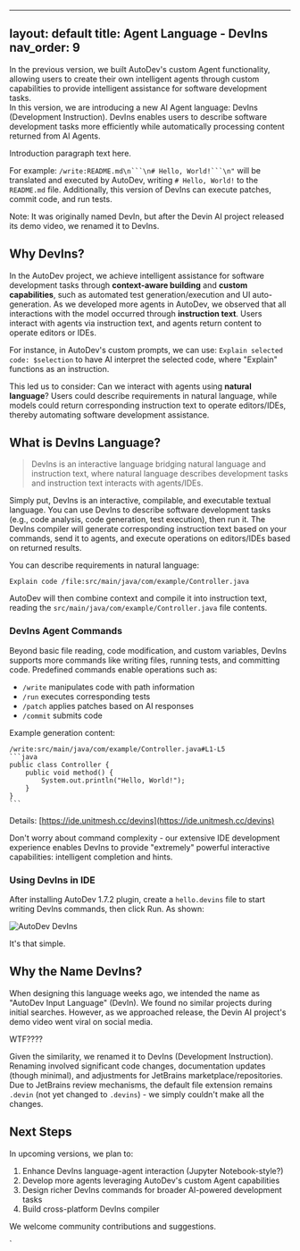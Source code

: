 

---
layout: default
title: Agent Language - DevIns
nav_order: 9
---

In the previous version, we built AutoDev's custom Agent functionality, allowing users to create their own intelligent agents through custom capabilities to provide intelligent assistance for software development tasks.  
In this version, we are introducing a new AI Agent language: DevIns (Development Instruction). DevIns enables users to describe software development tasks more efficiently while automatically processing content returned from AI Agents.

Introduction paragraph text here.

<!-- truncate -->

For example: `/write:README.md\n```\n# Hello, World!```\n"` will be translated and executed by AutoDev, writing `# Hello, World!` to the `README.md` file. Additionally, this version of DevIns can execute patches, commit code, and run tests.

Note: It was originally named DevIn, but after the Devin AI project released its demo video, we renamed it to DevIns.

## Why DevIns?

In the AutoDev project, we achieve intelligent assistance for software development tasks through **context-aware building** and **custom capabilities**, such as automated test generation/execution and UI auto-generation. As we developed more agents in AutoDev, we observed that all interactions with the model occurred through **instruction text**. Users interact with agents via instruction text, and agents return content to operate editors or IDEs.

For instance, in AutoDev's custom prompts, we can use: `Explain selected code: $selection` to have AI interpret the selected code, where "Explain" functions as an instruction.

This led us to consider: Can we interact with agents using **natural language**? Users could describe requirements in natural language, while models could return corresponding instruction text to operate editors/IDEs, thereby automating software development assistance.

## What is DevIns Language?

> DevIns is an interactive language bridging natural language and instruction text, where natural language describes development tasks and instruction text interacts with agents/IDEs.

Simply put, DevIns is an interactive, compilable, and executable textual language. You can use DevIns to describe software development tasks (e.g., code analysis, code generation, test execution), then run it. The DevIns compiler will generate corresponding instruction text based on your commands, send it to agents, and execute operations on editors/IDEs based on returned results.

You can describe requirements in natural language:

```devin
Explain code /file:src/main/java/com/example/Controller.java
```

AutoDev will then combine context and compile it into instruction text, reading the `src/main/java/com/example/Controller.java` file contents.

### DevIns Agent Commands

Beyond basic file reading, code modification, and custom variables, DevIns supports more commands like writing files, running tests, and committing code. Predefined commands enable operations such as:

- `/write` manipulates code with path information
- `/run` executes corresponding tests
- `/patch` applies patches based on AI responses  
- `/commit` submits code

Example generation content:

    /write:src/main/java/com/example/Controller.java#L1-L5
    ```java
    public class Controller {
        public void method() {
            System.out.println("Hello, World!");
        }
    }
    ```

Details: [https://ide.unitmesh.cc/devins](https://ide.unitmesh.cc/devins)

Don't worry about command complexity - our extensive IDE development experience enables DevIns to provide "extremely" powerful interactive capabilities: intelligent completion and hints.

### Using DevIns in IDE

After installing AutoDev 1.7.2 plugin, create a `hello.devins` file to start writing DevIns commands, then click Run. As shown:

![AutoDev DevIns](https://unitmesh.cc/auto-dev/autodev-devins.png)

It's that simple.

## Why the Name DevIns?

When designing this language weeks ago, we intended the name as "AutoDev Input Language" (DevIn). We found no similar projects during initial searches. However, as we approached release, the Devin AI project's demo video went viral on social media.

WTF????

Given the similarity, we renamed it to DevIns (Development Instruction). Renaming involved significant code changes, documentation updates (though minimal), and adjustments for JetBrains marketplace/repositories. Due to JetBrains review mechanisms, the default file extension remains `.devin` (not yet changed to `.devins`) - we simply couldn't make all the changes.

## Next Steps

In upcoming versions, we plan to:

1. Enhance DevIns language-agent interaction (Jupyter Notebook-style?)
2. Develop more agents leveraging AutoDev's custom Agent capabilities
3. Design richer DevIns commands for broader AI-powered development tasks
4. Build cross-platform DevIns compiler

We welcome community contributions and suggestions.

`